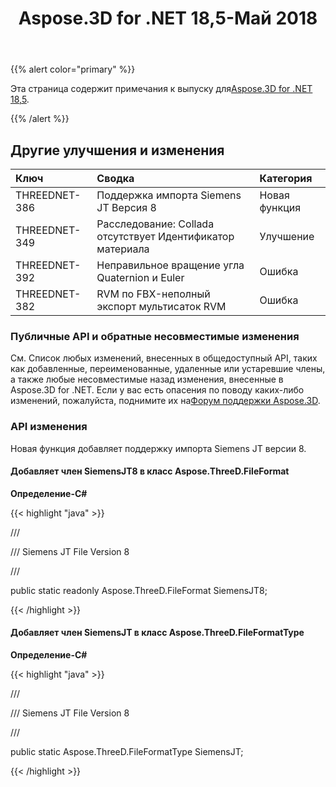 ﻿---
title: Aspose.3D for .NET 18,5-Май 2018
type: docs
weight: 80
url: /ru/net/aspose-3d-for-net-18-5-may-2018/
---
{{% alert color="primary" %}} 

Эта страница содержит примечания к выпуску для[Aspose.3D for .NET 18,5](https://downloads.aspose.com/3d/net).

{{% /alert %}} 
## **Другие улучшения и изменения**

|**Ключ**|**Сводка**|**Категория**|
|:- |:- |:- |
|THREEDNET-386|Поддержка импорта Siemens JT Версия 8|Новая функция|
|THREEDNET-349|Расследование: Collada отсутствует Идентификатор материала|Улучшение|
|THREEDNET-392|Неправильное вращение угла Quaternion и Euler|Ошибка|
|THREEDNET-382|RVM по FBX-неполный экспорт мультисаток RVM|Ошибка|
### **Публичные API и обратные несовместимые изменения**
См. Список любых изменений, внесенных в общедоступный API, таких как добавленные, переименованные, удаленные или устаревшие члены, а также любые несовместимые назад изменения, внесенные в Aspose.3D for .NET. Если у вас есть опасения по поводу каких-либо изменений, пожалуйста, поднимите их на[Форум поддержки Aspose.3D](https://forum.aspose.com/c/3d/18).
### **API изменения**
Новая функция добавляет поддержку импорта Siemens JT версии 8.
#### **Добавляет член SiemensJT8 в класс Aspose.ThreeD.FileFormat**
**Определение-C#**

{{< highlight "java" >}}

 /// <summary>

/// Siemens JT File Version 8

/// </summary>

public static readonly Aspose.ThreeD.FileFormat SiemensJT8;

{{< /highlight >}}
#### **Добавляет член SiemensJT в класс Aspose.ThreeD.FileFormatType**
**Определение-C#**

{{< highlight "java" >}}

 /// <summary>

/// Siemens JT File Version 8

/// </summary>

public static Aspose.ThreeD.FileFormatType SiemensJT;

{{< /highlight >}}
